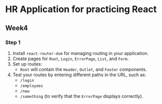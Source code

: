 # HR Application for practicing React

## Week4

### Step 1
1. Install `react-router-dom` for managing routing in your application.
2. Create pages for `Root`, `Login`, `ErrorPage`, `List`, and `Form`.
3. Set up routes:
   - `Root` will contain the `Header`, `Outlet`, and `Footer` components.
4. Test your routes by entering different paths in the URL, such as:
   - `/login`
   - `/employees`
   - `/new`
   - `/something` (to verify that the `ErrorPage` displays correctly). 